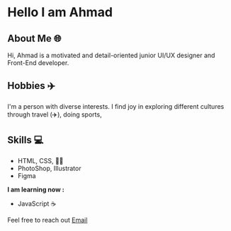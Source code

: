 # Hello I am Ahmad

## About Me 🌐

Hi, Ahmad is a motivated and detail-oriented junior UI/UX designer and Front-End
developer.

## Hobbies ✈️

I'm a person with diverse interests. I find joy in exploring different cultures
through travel (✈️), doing sports,

## Skills 💻

- HTML, CSS, 🚀🌐
- PhotoShop, Illustrator
- Figma

**I am learning now :**

- JavaScript ☕️

Feel free to reach out [Email](ahmad.issaa.999@gmail.com)
